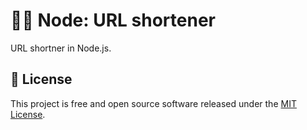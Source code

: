 # 🐢🚀 Node: URL shortener

URL shortner in Node.js.

## 📝 License

This project is free and open source software released under the [MIT License](https://github.com/ricardospalves/node-url-shortener/blob/main/LICENSE).
